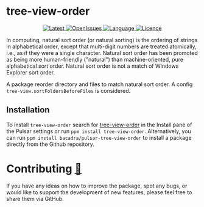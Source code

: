 # tree-view-order

<p align="center">
  <a href="https://github.com/bacadra/pulsar-tree-view-order/tags">
  <img src="https://img.shields.io/github/v/tag/bacadra/pulsar-tree-view-order?style=for-the-badge&label=Latest&color=blue" alt="Latest">
  </a>
  <a href="https://github.com/bacadra/pulsar-tree-view-order/issues">
  <img src="https://img.shields.io/github/issues-raw/bacadra/pulsar-tree-view-order?style=for-the-badge&color=blue" alt="OpenIssues">
  </a>
  <a href="https://github.com/bacadra/pulsar-tree-view-order/blob/master/package.json">
  <img src="https://img.shields.io/github/languages/top/bacadra/pulsar-tree-view-order?style=for-the-badge&color=blue" alt="Language">
  </a>
  <a href="https://github.com/bacadra/pulsar-tree-view-order/blob/master/LICENSE">
  <img src="https://img.shields.io/github/license/bacadra/pulsar-tree-view-order?style=for-the-badge&color=blue" alt="Licence">
  </a>
</p>

In computing, natural sort order (or natural sorting) is the ordering of strings in alphabetical order, except that multi-digit numbers are treated atomically, i.e., as if they were a single character. Natural sort order has been promoted as being more human-friendly ("natural") than machine-oriented, pure alphabetical sort order. Natural sort order is not a match of Windows Explorer sort order.

A package reorder directory and files to match natural sort order. A config `tree-view.sortFoldersBeforeFiles` is considered.

## Installation

To install `tree-view-order` search for [tree-view-order](https://web.pulsar-edit.dev/packages/tree-view-order) in the Install pane of the Pulsar settings or run `ppm install tree-view-order`. Alternatively, you can run `ppm install bacadra/pulsar-tree-view-order` to install a package directly from the Github repository.

# Contributing [🍺](https://www.buymeacoffee.com/asiloisad)

If you have any ideas on how to improve the package, spot any bugs, or would like to support the development of new features, please feel free to share them via GitHub.
